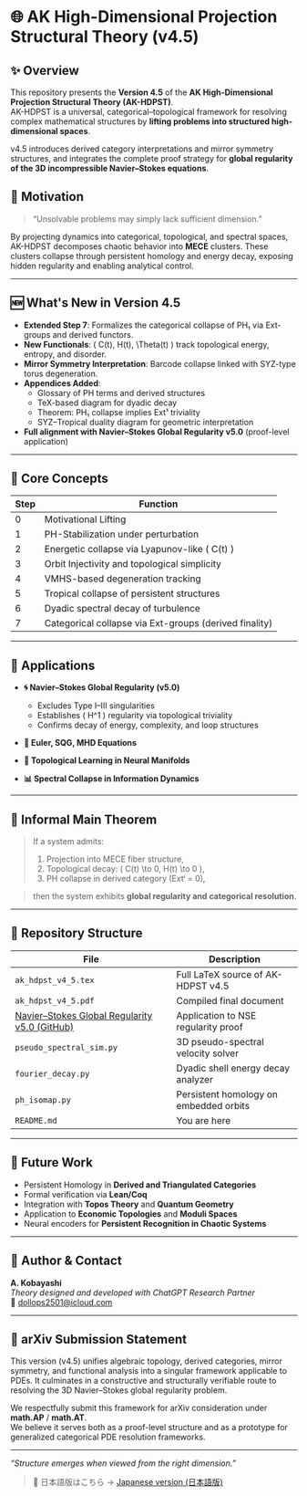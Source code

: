 # 🌐 AK High-Dimensional Projection Structural Theory (v4.5)

## ✨ Overview
This repository presents the **Version 4.5** of the **AK High-Dimensional Projection Structural Theory (AK-HDPST)**.  
AK-HDPST is a universal, categorical–topological framework for resolving complex mathematical structures by **lifting problems into structured high-dimensional spaces**.  

v4.5 introduces derived category interpretations and mirror symmetry structures, and integrates the complete proof strategy for **global regularity of the 3D incompressible Navier–Stokes equations**.

## 📌 Motivation
> “Unsolvable problems may simply lack sufficient dimension.”

By projecting dynamics into categorical, topological, and spectral spaces, AK-HDPST decomposes chaotic behavior into **MECE** clusters. These clusters collapse through persistent homology and energy decay, exposing hidden regularity and enabling analytical control.

---

## 🆕 What's New in Version 4.5

- **Extended Step 7**: Formalizes the categorical collapse of PH₁ via Ext-groups and derived functors.
- **New Functionals**: \( C(t), H(t), \Theta(t) \) track topological energy, entropy, and disorder.
- **Mirror Symmetry Interpretation**: Barcode collapse linked with SYZ-type torus degeneration.
- **Appendices Added**:
  - Glossary of PH terms and derived structures
  - TeX-based diagram for dyadic decay
  - Theorem: PH₁ collapse implies Ext¹ triviality
  - SYZ–Tropical duality diagram for geometric interpretation
- **Full alignment with Navier–Stokes Global Regularity v5.0** (proof-level application)

---

## 🧠 Core Concepts

| Step | Function |
|------|----------|
| 0 | Motivational Lifting |
| 1 | PH-Stabilization under perturbation |
| 2 | Energetic collapse via Lyapunov-like \( C(t) \) |
| 3 | Orbit Injectivity and topological simplicity |
| 4 | VMHS-based degeneration tracking |
| 5 | Tropical collapse of persistent structures |
| 6 | Dyadic spectral decay of turbulence |
| 7 | Categorical collapse via Ext-groups (derived finality) |

---

## 🧪 Applications

- **🌀 Navier–Stokes Global Regularity (v5.0)**  
  - Excludes Type I–III singularities  
  - Establishes \( H^1 \) regularity via topological triviality  
  - Confirms decay of energy, complexity, and loop structures  

- **🌊 Euler, SQG, MHD Equations**  
- **🧬 Topological Learning in Neural Manifolds**  
- **📊 Spectral Collapse in Information Dynamics**

---

## 🚨 Informal Main Theorem

> If a system admits:
> 1. Projection into MECE fiber structure,
> 2. Topological decay: \( C(t) \to 0, H(t) \to 0 \),
> 3. PH collapse in derived category (Extⁱ = 0),

> then the system exhibits **global regularity and categorical resolution**.

---

## 📁 Repository Structure

| File | Description |
|------|-------------|
| `ak_hdpst_v4_5.tex` | Full LaTeX source of AK-HDPST v4.5 |
| `ak_hdpst_v4_5.pdf` | Compiled final document |
| [Navier–Stokes Global Regularity v5.0 (GitHub)](https://github.com/Kobayashi2501/Navier-Stokes-Global-Regularity) | Application to NSE regularity proof |
| `pseudo_spectral_sim.py` | 3D pseudo-spectral velocity solver |
| `fourier_decay.py` | Dyadic shell energy decay analyzer |
| `ph_isomap.py` | Persistent homology on embedded orbits |
| `README.md` | You are here |

---

## 🔭 Future Work

- Persistent Homology in **Derived and Triangulated Categories**
- Formal verification via **Lean/Coq**
- Integration with **Topos Theory** and **Quantum Geometry**
- Application to **Economic Topologies** and **Moduli Spaces**
- Neural encoders for **Persistent Recognition in Chaotic Systems**

---

## 📨 Author & Contact

**A. Kobayashi**  
_Theory designed and developed with ChatGPT Research Partner_  
📧 dollops2501@icloud.com

---

## 📝 arXiv Submission Statement

This version (v4.5) unifies algebraic topology, derived categories, mirror symmetry, and functional analysis into a singular framework applicable to PDEs. It culminates in a constructive and structurally verifiable route to resolving the 3D Navier–Stokes global regularity problem.

We respectfully submit this framework for arXiv consideration under **math.AP** / **math.AT**.  
We believe it serves both as a proof-level structure and as a prototype for generalized categorical PDE resolution frameworks.

---

*“Structure emerges when viewed from the right dimension.”*

> 📄 日本語版はこちら → [Japanese version (日本語版)](./README_ja.md)
